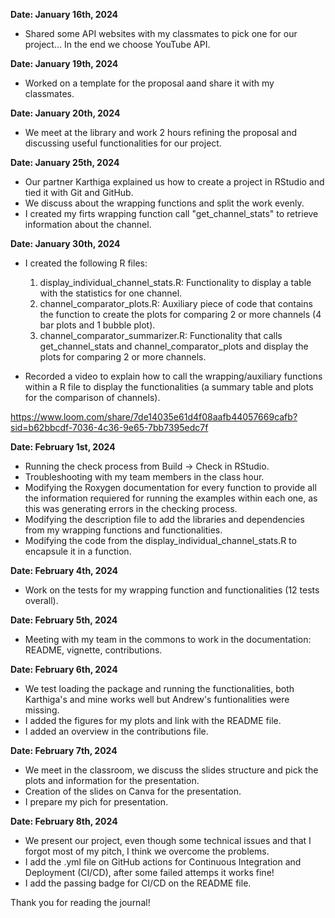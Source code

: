 **Date: January 16th, 2024**

- Shared some API websites with my classmates to pick one for our project... In the end we choose YouTube API.

**Date: January 19th, 2024**

- Worked on a template for the proposal aand share it with my classmates.

**Date: January 20th, 2024**

- We meet at the library and work 2 hours refining the proposal and discussing useful functionalities for our project.

**Date: January 25th, 2024**

- Our partner Karthiga explained us how to create a project in RStudio and tied it with Git and GitHub.
- We discuss about the wrapping functions and split the work evenly.
- I created my firts wrapping function call "get_channel_stats" to retrieve information about the channel.

**Date: January 30th, 2024**

- I created the following R files: 

  1. display_individual_channel_stats.R: Functionality to display a table with the statistics for one channel.
  2. channel_comparator_plots.R: Auxiliary piece of code that contains the function to create the plots for comparing 2 or more channels (4 bar plots and 1 bubble plot).
  3. channel_comparator_summarizer.R: Functionality that calls get_channel_stats and channel_comparator_plots and display   the plots for comparing 2 or more channels.

- Recorded a video to explain how to call the wrapping/auxiliary functions within a R file to display the functionalities (a summary table and plots for the comparison of channels).

https://www.loom.com/share/7de14035e61d4f08aafb44057669cafb?sid=b62bbcdf-7036-4c36-9e65-7bb7395edc7f

**Date: February 1st, 2024**

- Running the check process from Build -> Check in RStudio.
- Troubleshooting with my team members in the class hour.
- Modifying the Roxygen documentation for every function to provide all the information requiered for running the examples within each one, as this was generating errors in the checking process.
- Modifying the description file to add the libraries and dependencies from my wrapping functions and functionalities. 
- Modifying the code from the display_individual_channel_stats.R to encapsule it in a function.

**Date: February 4th, 2024**

- Work on the tests for my wrapping function and functionalities (12 tests overall).

**Date: February 5th, 2024**

- Meeting with my team in the commons to work in the documentation: README, vignette, contributions.

**Date: February 6th, 2024**

- We test loading the package and running the functionalities, both Karthiga's and mine works well but Andrew's funtionalities were missing.
- I added the figures for my plots and link with the README file.
- I added an overview in the contributions file.

**Date: February 7th, 2024**

- We meet in the classroom, we discuss the slides structure and pick the plots and information for the presentation.
- Creation of the slides on Canva for the presentation.
- I prepare my pich for presentation.

**Date: February 8th, 2024**

- We present our project, even though some technical issues and that I forgot most of my pitch, I think we overcome the problems.
- I add the .yml file on GitHub actions for Continuous Integration and Deployment (CI/CD), after some failed attemps it works fine!
- I add the passing badge for CI/CD on the README file.

Thank you for reading the journal!
  
